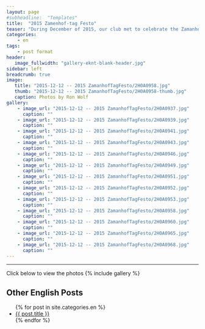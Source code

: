 ```yaml
---
layout: page
#subheadline:  "Templates"
title:  "2015 Zamenhof-tag Festo"
teaser: "During December of 2015, our club met to celebrate the Zamanhof-tag festo.  Several of us met at the home of Filipo and Elizabeto with food, cake, drink and songs.  The time was enjoyed by all."
categories:
    - en
tags:
    - post format
header:
   image_fullwidth: "gallery-eknt-blank-header.jpg"
sidebar: left
breadcrumb: true
image:
   title: "2015-12-12 -- 2015 ZamanhofTagFesto/2H0A0958.jpg"
   thumb: "2015-12-12 -- 2015 ZamanhofTagFesto/2H0A0958-thumb.jpg"
   caption: Photos by Ron Wolf
gallery:
    - image_url: "2015-12-12 -- 2015 ZamanhofTagFesto/2H0A0937.jpg"
      caption: ""
    - image_url: "2015-12-12 -- 2015 ZamanhofTagFesto/2H0A0939.jpg"
      caption: ""
    - image_url: "2015-12-12 -- 2015 ZamanhofTagFesto/2H0A0941.jpg"
      caption: ""
    - image_url: "2015-12-12 -- 2015 ZamanhofTagFesto/2H0A0943.jpg"
      caption: ""
    - image_url: "2015-12-12 -- 2015 ZamanhofTagFesto/2H0A0946.jpg"
      caption: ""
    - image_url: "2015-12-12 -- 2015 ZamanhofTagFesto/2H0A0949.jpg"
      caption: ""
    - image_url: "2015-12-12 -- 2015 ZamanhofTagFesto/2H0A0951.jpg"
      caption: ""
    - image_url: "2015-12-12 -- 2015 ZamanhofTagFesto/2H0A0952.jpg"
      caption: ""
    - image_url: "2015-12-12 -- 2015 ZamanhofTagFesto/2H0A0953.jpg"
      caption: ""
    - image_url: "2015-12-12 -- 2015 ZamanhofTagFesto/2H0A0958.jpg"
      caption: ""
    - image_url: "2015-12-12 -- 2015 ZamanhofTagFesto/2H0A0960.jpg"
      caption: ""
    - image_url: "2015-12-12 -- 2015 ZamanhofTagFesto/2H0A0965.jpg"
      caption: ""
    - image_url: "2015-12-12 -- 2015 ZamanhofTagFesto/2H0A0968.jpg"
      caption: ""
---
```

<!--more-->
--------------------------
Click below to view the photos
{% include gallery %}


## Other English Posts

<ul>
    {% for post in site.categories.en %}
    <li><a href="{{ site.url }}{{ site.baseurl }}{{ post.url }}">{{ post.title }}</a></li>
    {% endfor %}
</ul>
